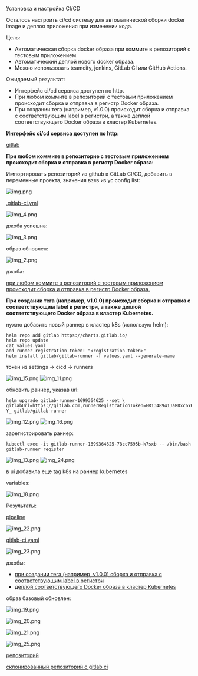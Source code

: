 Установка и настройка CI/CD

Осталось настроить ci/cd систему для автоматической сборки docker image и деплоя приложения при изменении кода.

Цель:

* Автоматическая сборка docker образа при коммите в репозиторий с тестовым приложением.
* Автоматический деплой нового docker образа.
* Можно использовать teamcity, jenkins, GitLab CI или GitHub Actions.

Ожидаемый результат:

* Интерфейс ci/cd сервиса доступен по http.
* При любом коммите в репозиторий с тестовым приложением происходит сборка и отправка в регистр Docker образа.
* При создании тега (например, v1.0.0) происходит сборка и отправка с соответствующим label в регистри, 
а также деплой соответствующего Docker образа в кластер Kubernetes.


**Интерфейс ci/cd сервиса доступен по http:**

[gitlab](https://gitlab.com/Ana17519/)

**При любом коммите в репозиторие с тестовым приложением происходит сборка и отправка в регистр Docker образа:**

Импортировать репозиторий из github в GitLab CI/CD,
добавить в переменные проекта, значения взяв из yc config list:

![img.png](pics/img.png)

[.gitlab-ci.yml](https://gitlab.com/Ana17519/nginx-test-app/-/blob/main/.gitlab-ci.yml) 

![img_4.png](pics/img_4.png)

джоба успешна:

![img_3.png](pics/img_3.png)

образ обновлен:

![img_2.png](pics/img_2.png)

джоба:

[при любом коммите в репозиторий с тестовым приложением происходит сборка и отправка в регистр Docker образа.
](https://gitlab.com/Ana17519/nginx-test-app/-/jobs/5447487961)


**При создании тега (например, v1.0.0) происходит сборка и отправка с соответствующим label в регистри, 
а также деплой соответствующего Docker образа в кластер Kubernetes.**

нужно добавить новый раннер в кластер k8s (использую helm):

 ```
helm repo add gitlab https://charts.gitlab.io/
helm repo update
cat values.yaml
add runner-registration-token: "<registration-token>"
helm install gitlab/gitlab-runner -f values.yaml --generate-name
 ```

токен из settings -> cicd -> runners

![img_15.png](pics/img_15.png)
![img_11.png](pics/img_11.png)

обновить раннер, указав url:
 ```
 helm upgrade gitlab-runner-1699364625 --set \
 gitlabUrl=https://gitlab.com,runnerRegistrationToken=GR1348941JaRDxc6YRy5tgMtjU-Y_ gitlab/gitlab-runner
 ```

![img_12.png](pics/img_12.png)
![img_16.png](pics/img_16.png)

зарегистрировать раннер:

 ```
 kubectl exec -it gitlab-runner-1699364625-78cc7595b-k7sxb -- /bin/bash
 gitlab-runner reqister
 ```

![img_13.png](pics/img_13.png)
![img_24.png](pics/img_24.png)

в ui  добавила еще tag k8s на раннер kubernetes

variables:

![img_18.png](pics/img_18.png)

Результаты:

[pipeline](https://gitlab.com/Ana17519/nginx-test-app/-/pipelines/1068109518)

![img_22.png](pics/img_22.png)

[gitlab-ci.yaml](https://gitlab.com/Ana17519/nginx-test-app/-/blob/main/.gitlab-ci.yml)

![img_23.png](pics/img_23.png)

джобы:
* [при создании тега (например, v1.0.0) сборка и отправка с соответствующим label в регистри](https://gitlab.com/Ana17519/nginx-test-app/-/jobs/5508829391)
* [деплой соответствующего Docker образа в кластер Kubernetes](https://gitlab.com/Ana17519/nginx-test-app/-/jobs/5508829396)

образ базовый обновлен:

![img_19.png](pics/img_19.png)

![img_20.png](pics/img_20.png)

![img_21.png](pics/img_21.png)

![img_25.png](pics/img_25.png)

[репозиторий](https://github.com/ana17519/nginx-test-app)

[склонированный репозиторий с gitlab ci](https://gitlab.com/Ana17519/nginx-test-app/-/tree/main)

